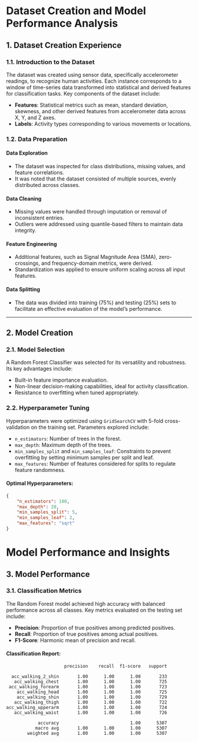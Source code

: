 # Dataset Creation and Model Performance Analysis

## 1. Dataset Creation Experience

### 1.1. Introduction to the Dataset
The dataset was created using sensor data, specifically accelerometer readings, to recognize human activities. Each instance corresponds to a window of time-series data transformed into statistical and derived features for classification tasks. Key components of the dataset include:

- **Features**: Statistical metrics such as mean, standard deviation, skewness, and other derived features from accelerometer data across X, Y, and Z axes.
- **Labels**: Activity types corresponding to various movements or locations.

### 1.2. Data Preparation

#### Data Exploration
- The dataset was inspected for class distributions, missing values, and feature correlations.
- It was noted that the dataset consisted of multiple sources, evenly distributed across classes.

#### Data Cleaning
- Missing values were handled through imputation or removal of inconsistent entries.
- Outliers were addressed using quantile-based filters to maintain data integrity.

#### Feature Engineering
- Additional features, such as Signal Magnitude Area (SMA), zero-crossings, and frequency-domain metrics, were derived.
- Standardization was applied to ensure uniform scaling across all input features.

#### Data Splitting
- The data was divided into training (75%) and testing (25%) sets to facilitate an effective evaluation of the model’s performance.

---

## 2. Model Creation

### 2.1. Model Selection
A Random Forest Classifier was selected for its versatility and robustness. Its key advantages include:
- Built-in feature importance evaluation.
- Non-linear decision-making capabilities, ideal for activity classification.
- Resistance to overfitting when tuned appropriately.

### 2.2. Hyperparameter Tuning
Hyperparameters were optimized using `GridSearchCV` with 5-fold cross-validation on the training set. Parameters explored include:
- `n_estimators`: Number of trees in the forest.
- `max_depth`: Maximum depth of the trees.
- `min_samples_split` and `min_samples_leaf`: Constraints to prevent overfitting by setting minimum samples per split and leaf.
- `max_features`: Number of features considered for splits to regulate feature randomness.

#### Optimal Hyperparameters:
```json
{
    "n_estimators": 100,
    "max_depth": 20,
    "min_samples_split": 5,
    "min_samples_leaf": 2,
    "max_features": "sqrt"
}
```
# Model Performance and Insights

## 3. Model Performance

### 3.1. Classification Metrics
The Random Forest model achieved high accuracy with balanced performance across all classes. Key metrics evaluated on the testing set include:
- **Precision**: Proportion of true positives among predicted positives.
- **Recall**: Proportion of true positives among actual positives.
- **F1-Score**: Harmonic mean of precision and recall.

#### Classification Report:
```plaintext
                      precision    recall  f1-score   support

  acc_walking_2_shin       1.00      1.00      1.00       233
   acc_walking_chest       1.00      1.00      1.00       725
 acc_walking_forearm       1.00      1.00      1.00       723
    acc_walking_head       1.00      1.00      1.00       725
    acc_walking_shin       1.00      1.00      1.00       729
   acc_walking_thigh       1.00      1.00      1.00       722
acc_walking_upperarm       1.00      1.00      1.00       724
   acc_walking_waist       1.00      1.00      1.00       726

            accuracy                           1.00      5307
           macro avg       1.00      1.00      1.00      5307
        weighted avg       1.00      1.00      1.00      5307
```
